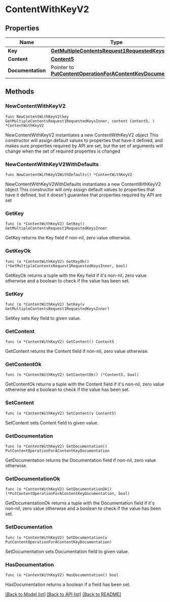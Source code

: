 # ContentWithKeyV2

## Properties

Name | Type | Description | Notes
------------ | ------------- | ------------- | -------------
**Key** | [**GetMultipleContentsRequest1RequestedKeysInner**](GetMultipleContentsRequest1RequestedKeysInner.md) |  | 
**Content** | [**Content5**](Content5.md) |  | 
**Documentation** | Pointer to [**PutContentOperationForAContentKeyDocumentation**](PutContentOperationForAContentKeyDocumentation.md) |  | [optional] 

## Methods

### NewContentWithKeyV2

`func NewContentWithKeyV2(key GetMultipleContentsRequest1RequestedKeysInner, content Content5, ) *ContentWithKeyV2`

NewContentWithKeyV2 instantiates a new ContentWithKeyV2 object
This constructor will assign default values to properties that have it defined,
and makes sure properties required by API are set, but the set of arguments
will change when the set of required properties is changed

### NewContentWithKeyV2WithDefaults

`func NewContentWithKeyV2WithDefaults() *ContentWithKeyV2`

NewContentWithKeyV2WithDefaults instantiates a new ContentWithKeyV2 object
This constructor will only assign default values to properties that have it defined,
but it doesn't guarantee that properties required by API are set

### GetKey

`func (o *ContentWithKeyV2) GetKey() GetMultipleContentsRequest1RequestedKeysInner`

GetKey returns the Key field if non-nil, zero value otherwise.

### GetKeyOk

`func (o *ContentWithKeyV2) GetKeyOk() (*GetMultipleContentsRequest1RequestedKeysInner, bool)`

GetKeyOk returns a tuple with the Key field if it's non-nil, zero value otherwise
and a boolean to check if the value has been set.

### SetKey

`func (o *ContentWithKeyV2) SetKey(v GetMultipleContentsRequest1RequestedKeysInner)`

SetKey sets Key field to given value.


### GetContent

`func (o *ContentWithKeyV2) GetContent() Content5`

GetContent returns the Content field if non-nil, zero value otherwise.

### GetContentOk

`func (o *ContentWithKeyV2) GetContentOk() (*Content5, bool)`

GetContentOk returns a tuple with the Content field if it's non-nil, zero value otherwise
and a boolean to check if the value has been set.

### SetContent

`func (o *ContentWithKeyV2) SetContent(v Content5)`

SetContent sets Content field to given value.


### GetDocumentation

`func (o *ContentWithKeyV2) GetDocumentation() PutContentOperationForAContentKeyDocumentation`

GetDocumentation returns the Documentation field if non-nil, zero value otherwise.

### GetDocumentationOk

`func (o *ContentWithKeyV2) GetDocumentationOk() (*PutContentOperationForAContentKeyDocumentation, bool)`

GetDocumentationOk returns a tuple with the Documentation field if it's non-nil, zero value otherwise
and a boolean to check if the value has been set.

### SetDocumentation

`func (o *ContentWithKeyV2) SetDocumentation(v PutContentOperationForAContentKeyDocumentation)`

SetDocumentation sets Documentation field to given value.

### HasDocumentation

`func (o *ContentWithKeyV2) HasDocumentation() bool`

HasDocumentation returns a boolean if a field has been set.


[[Back to Model list]](../README.md#documentation-for-models) [[Back to API list]](../README.md#documentation-for-api-endpoints) [[Back to README]](../README.md)


